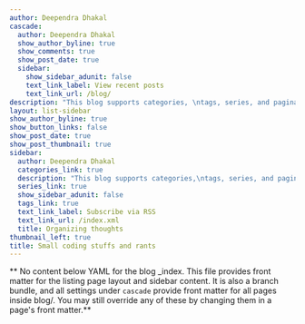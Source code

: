 ```yaml
---
author: Deependra Dhakal
cascade:
  author: Deependra Dhakal
  show_author_byline: true
  show_comments: true
  show_post_date: true
  sidebar:
    show_sidebar_adunit: false
    text_link_label: View recent posts
    text_link_url: /blog/
description: "This blog supports categories, \ntags, series, and pagination.\n"
layout: list-sidebar
show_author_byline: true
show_button_links: false
show_post_date: true
show_post_thumbnail: true
sidebar:
  author: Deependra Dhakal
  categories_link: true
  description: "This blog supports categories,\ntags, series, and pagination. Even this sidebar offers \na ton of customizations."
  series_link: true
  show_sidebar_adunit: false
  tags_link: true
  text_link_label: Subscribe via RSS
  text_link_url: /index.xml
  title: Organizing thoughts
thumbnail_left: true
title: Small coding stuffs and rants
---
```


** No content below YAML for the blog _index. This file provides front matter for the listing page layout and sidebar content. It is also a branch bundle, and all settings under `cascade` provide front matter for all pages inside blog/. You may still override any of these by changing them in a page's front matter.**
